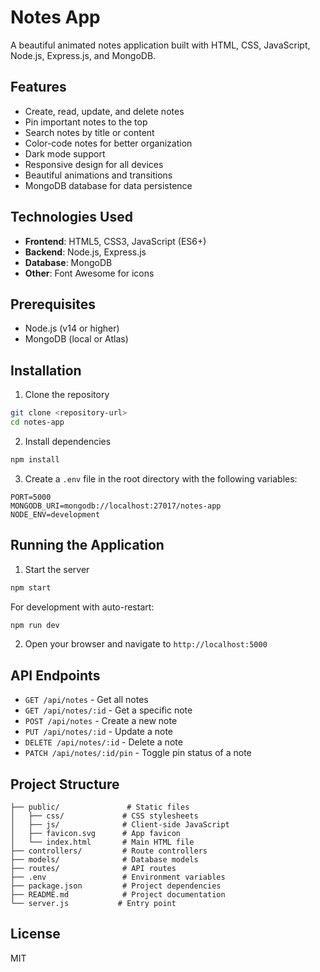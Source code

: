 # Notes App

A beautiful animated notes application built with HTML, CSS, JavaScript, Node.js, Express.js, and MongoDB.

## Features

- Create, read, update, and delete notes
- Pin important notes to the top
- Search notes by title or content
- Color-code notes for better organization
- Dark mode support
- Responsive design for all devices
- Beautiful animations and transitions
- MongoDB database for data persistence

## Technologies Used

- **Frontend**: HTML5, CSS3, JavaScript (ES6+)
- **Backend**: Node.js, Express.js
- **Database**: MongoDB
- **Other**: Font Awesome for icons

## Prerequisites

- Node.js (v14 or higher)
- MongoDB (local or Atlas)

## Installation

1. Clone the repository

```bash
git clone <repository-url>
cd notes-app
```

2. Install dependencies

```bash
npm install
```

3. Create a `.env` file in the root directory with the following variables:

```
PORT=5000
MONGODB_URI=mongodb://localhost:27017/notes-app
NODE_ENV=development
```

## Running the Application

1. Start the server

```bash
npm start
```

For development with auto-restart:

```bash
npm run dev
```

2. Open your browser and navigate to `http://localhost:5000`

## API Endpoints

- `GET /api/notes` - Get all notes
- `GET /api/notes/:id` - Get a specific note
- `POST /api/notes` - Create a new note
- `PUT /api/notes/:id` - Update a note
- `DELETE /api/notes/:id` - Delete a note
- `PATCH /api/notes/:id/pin` - Toggle pin status of a note

## Project Structure

```
├── public/               # Static files
│   ├── css/             # CSS stylesheets
│   ├── js/              # Client-side JavaScript
│   ├── favicon.svg      # App favicon
│   └── index.html       # Main HTML file
├── controllers/         # Route controllers
├── models/              # Database models
├── routes/              # API routes
├── .env                 # Environment variables
├── package.json         # Project dependencies
├── README.md            # Project documentation
└── server.js           # Entry point
```

## License

MIT